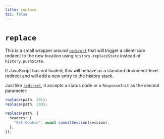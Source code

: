 ```yaml
---
title: replace
toc: false
---
```


# `replace`

This is a small wrapper around [`redirect`][redirect] that will trigger a client-side redirect to the new location using `history.replaceState` instead of `history.pushState`.

If JavaScript has not loaded, this will behave as a standard document-level redirect and will add a new entry to the history stack.

Just like [`redirect`][redirect], it accepts a status code or a `ResponseInit` as the second parameter:

```ts
replace(path, 301);
replace(path, 303);
```

```ts
replace(path, {
  headers: {
    "Set-Cookie": await commitSession(session),
  },
});
```

[redirect]: ./redirect
